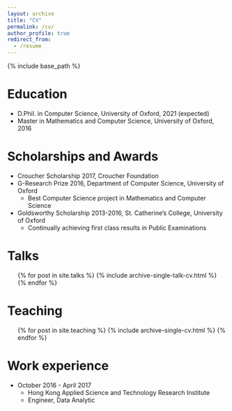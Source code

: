 ```yaml
---
layout: archive
title: "CV"
permalink: /cv/
author_profile: true
redirect_from:
  - /resume
---
```


{% include base_path %}

Education
======
* D.Phil. in Computer Science, University of Oxford, 2021 (expected)
* Master in Mathematics and Computer Science, University of Oxford, 2016


Scholarships and Awards
======
* Croucher Scholarship 2017, Croucher Foundation
* G-Research Prize 2016, Department of Computer Science, University of Oxford
  * Best Computer Science project in Mathematics and Computer Science
* Goldsworthy Scholarship 2013-2016, St. Catherine’s College, University of Oxford
  * Continually achieving first class results in Public Examinations

<!--
Skills
======
* Skill 1
* Skill 2
  * Sub-skill 2.1
  * Sub-skill 2.2
  * Sub-skill 2.3
* Skill 3 -->

<!-- Publications
======
  <ul>{% for post in site.publications %}
    {% include archive-single-cv.html %}
  {% endfor %}</ul> -->

Talks
======
  <ul>{% for post in site.talks %}
    {% include archive-single-talk-cv.html %}
  {% endfor %}</ul>

Teaching
======
  <ul>{% for post in site.teaching %}
    {% include archive-single-cv.html %}
  {% endfor %}</ul>

<!-- Service and leadership
======
* Currently signed in to 43 different slack teams -->

Work experience
======
* October 2016 - April 2017
  * Hong Kong Applied Science and Technology Research Institute
  * Engineer, Data Analytic